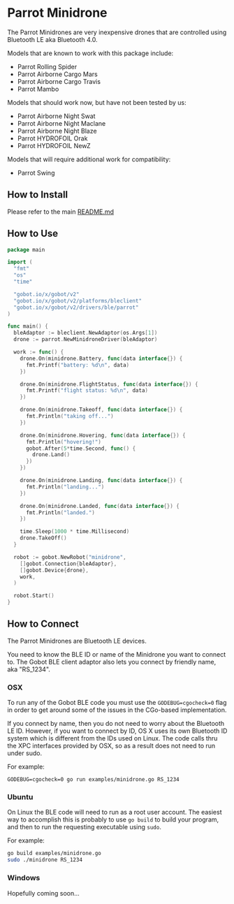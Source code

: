 # Parrot Minidrone

The Parrot Minidrones are very inexpensive drones that are controlled using Bluetooth LE aka Bluetooth 4.0.

Models that are known to work with this package include:

- Parrot Rolling Spider
- Parrot Airborne Cargo Mars
- Parrot Airborne Cargo Travis
- Parrot Mambo

Models that should work now, but have not been tested by us:

- Parrot Airborne Night Swat
- Parrot Airborne Night Maclane
- Parrot Airborne Night Blaze
- Parrot HYDROFOIL Orak
- Parrot HYDROFOIL NewZ

Models that will require additional work for compatibility:

- Parrot Swing

## How to Install

Please refer to the main [README.md](https://github.com/hybridgroup/gobot/blob/release/README.md)

## How to Use

```go
package main

import (
  "fmt"
  "os"
  "time"

  "gobot.io/x/gobot/v2"
  "gobot.io/x/gobot/v2/platforms/bleclient"
  "gobot.io/x/gobot/v2/drivers/ble/parrot"
)

func main() {
  bleAdaptor := bleclient.NewAdaptor(os.Args[1])
  drone := parrot.NewMinidroneDriver(bleAdaptor)

  work := func() {
    drone.On(minidrone.Battery, func(data interface{}) {
      fmt.Printf("battery: %d\n", data)
    })

    drone.On(minidrone.FlightStatus, func(data interface{}) {
      fmt.Printf("flight status: %d\n", data)
    })

    drone.On(minidrone.Takeoff, func(data interface{}) {
      fmt.Println("taking off...")
    })

    drone.On(minidrone.Hovering, func(data interface{}) {
      fmt.Println("hovering!")
      gobot.After(5*time.Second, func() {
        drone.Land()
      })
    })

    drone.On(minidrone.Landing, func(data interface{}) {
      fmt.Println("landing...")
    })

    drone.On(minidrone.Landed, func(data interface{}) {
      fmt.Println("landed.")
    })

    time.Sleep(1000 * time.Millisecond)
    drone.TakeOff()
  }

  robot := gobot.NewRobot("minidrone",
    []gobot.Connection{bleAdaptor},
    []gobot.Device{drone},
    work,
  )

  robot.Start()
}
```

## How to Connect

The Parrot Minidrones are Bluetooth LE devices.

You need to know the BLE ID or name of the Minidrone you want to connect to. The Gobot BLE client adaptor also lets you
connect by friendly name, aka "RS_1234".

### OSX

To run any of the Gobot BLE code you must use the `GODEBUG=cgocheck=0` flag in order to get around some of the issues in
the CGo-based implementation.

If you connect by name, then you do not need to worry about the Bluetooth LE ID. However, if you want to connect by ID,
OS X uses its own Bluetooth ID system which is different from the IDs used on Linux. The code calls thru the XPC interfaces
provided by OSX, so as a result does not need to run under sudo.

For example:

`GODEBUG=cgocheck=0 go run examples/minidrone.go RS_1234`

### Ubuntu

On Linux the BLE code will need to run as a root user account. The easiest way to accomplish this is probably to use
`go build` to build your program, and then to run the requesting executable using `sudo`.

For example:

```sh
go build examples/minidrone.go
sudo ./minidrone RS_1234
```

### Windows

Hopefully coming soon...
